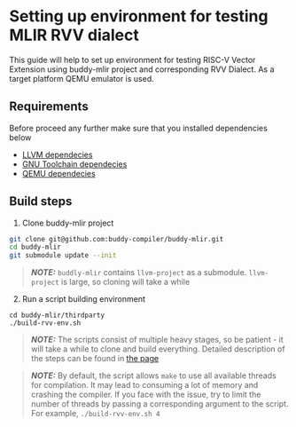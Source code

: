 # Setting up environment for testing MLIR RVV dialect

This guide will help to set up environment for testing RISC-V Vector Extension using buddy-mlir project and
corresponding RVV Dialect. As a target platform QEMU emulator is used.

## Requirements

Before proceed any further make sure that you installed dependencies below

* [LLVM dependecies](https://llvm.org/docs/GettingStarted.html#requirements)
* [GNU Toolchain dependecies](https://github.com/riscv-collab/riscv-gnu-toolchain#prerequisites)
* [QEMU dependecies](https://wiki.qemu.org/Hosts/Linux)

## Build steps

1. Clone buddy-mlir project
``` bash
git clone git@github.com:buddy-compiler/buddy-mlir.git
cd buddy-mlir
git submodule update --init
```
> **_NOTE:_** `buddly-mlir` contains `llvm-project` as a submodule. `llvm-project` is large, so cloning will take a while 

2. Run a script building environment
```
cd buddy-mlir/thirdparty
./build-rvv-env.sh
```
> **_NOTE:_** The scripts consist of multiple heavy stages, so be patient - it will take a while to clone and build 
everything.
Detailed description of the steps can be found in [the page](https://gist.github.com/zhanghb97/ad44407e169de298911b8a4235e68497)

> **_NOTE:_** By default, the script allows `make` to use all available threads for compilation. It may lead 
to consuming a lot of memory and crashing the compiler. If you face with the issue, try to limit the number of threads 
by passing a corresponding argument to the script. For example, `./build-rvv-env.sh 4`
